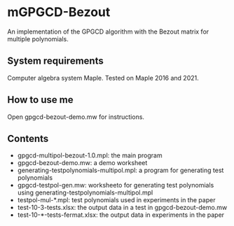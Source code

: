 # mGPGCD-Bezout
An implementation of the GPGCD algorithm with the Bezout matrix for multiple polynomials.

## System requirements

Computer algebra system Maple. Tested on Maple 2016 and 2021.

## How to use me

Open gpgcd-bezout-demo.mw for instructions.

## Contents

* gpgcd-multipol-bezout-1.0.mpl: the main program
* gpgcd-bezout-demo.mw: a demo worksheet 
* generating-testpolynomials-multipol.mpl: a program for generating test polynomials
* gpgcd-testpol-gen.mw: worksheeto for generating test polynomials using 
generating-testpolynomials-multipol.mpl
* testpol-mul-*.mpl: test polynomials used in experiments in the paper
* test-10-3-tests.xlsx: the output data in a test in gpgcd-bezout-demo.mw
* test-10-*-tests-fermat.xlsx: the output data in experiments in the paper
